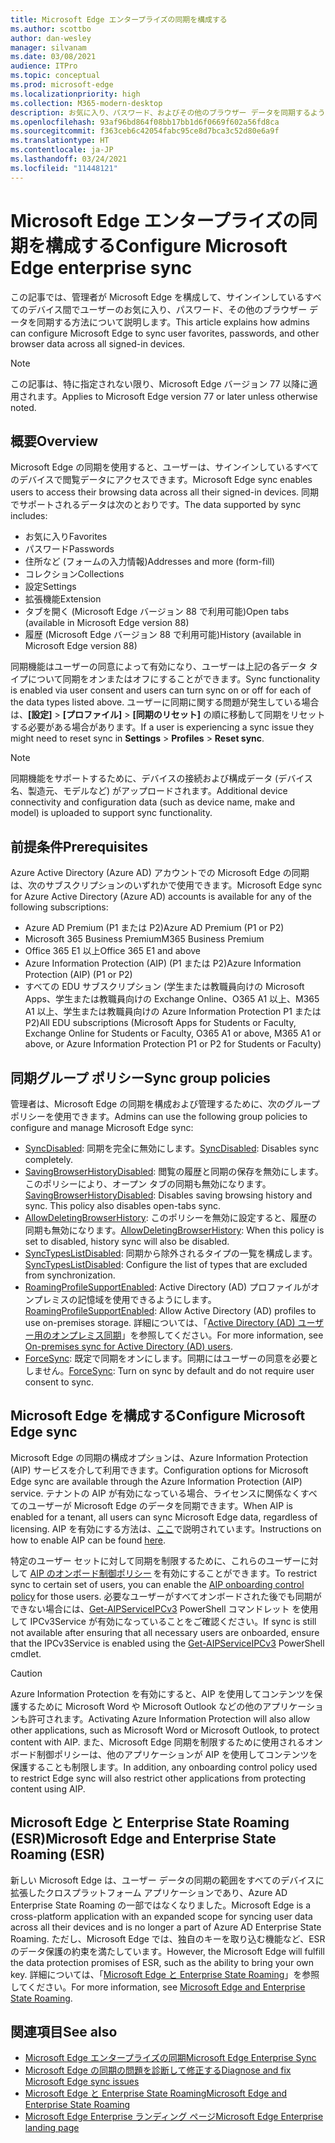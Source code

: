 ```yaml
---
title: Microsoft Edge エンタープライズの同期を構成する
ms.author: scottbo
author: dan-wesley
manager: silvanam
ms.date: 03/08/2021
audience: ITPro
ms.topic: conceptual
ms.prod: microsoft-edge
ms.localizationpriority: high
ms.collection: M365-modern-desktop
description: お気に入り、パスワード、およびその他のブラウザー データを同期するように Microsoft Edge を構成するための管理者およびユーザー オプション。
ms.openlocfilehash: 93af96bd864f08bb17bb1d6f0669f602a56fd8ca
ms.sourcegitcommit: f363ceb6c42054fabc95ce8d7bca3c52d80e6a9f
ms.translationtype: HT
ms.contentlocale: ja-JP
ms.lasthandoff: 03/24/2021
ms.locfileid: "11448121"
---
```

# <a name="configure-microsoft-edge-enterprise-sync"></a><span data-ttu-id="77d95-103">Microsoft Edge エンタープライズの同期を構成する</span><span class="sxs-lookup"><span data-stu-id="77d95-103">Configure Microsoft Edge enterprise sync</span></span>

<span data-ttu-id="77d95-104">この記事では、管理者が Microsoft Edge を構成して、サインインしているすべてのデバイス間でユーザーのお気に入り、パスワード、その他のブラウザー データを同期する方法について説明します。</span><span class="sxs-lookup"><span data-stu-id="77d95-104">This article explains how admins can configure Microsoft Edge to sync user favorites, passwords, and other browser data across all signed-in devices.</span></span>

> [!NOTE]
> <span data-ttu-id="77d95-105">この記事は、特に指定されない限り、Microsoft Edge バージョン 77 以降に適用されます。</span><span class="sxs-lookup"><span data-stu-id="77d95-105">Applies to Microsoft Edge version 77 or later unless otherwise noted.</span></span>

## <a name="overview"></a><span data-ttu-id="77d95-106">概要</span><span class="sxs-lookup"><span data-stu-id="77d95-106">Overview</span></span>

<span data-ttu-id="77d95-107">Microsoft Edge の同期を使用すると、ユーザーは、サインインしているすべてのデバイスで閲覧データにアクセスできます。</span><span class="sxs-lookup"><span data-stu-id="77d95-107">Microsoft Edge sync enables users to access their browsing data across all their signed-in devices.</span></span> <span data-ttu-id="77d95-108">同期でサポートされるデータは次のとおりです。</span><span class="sxs-lookup"><span data-stu-id="77d95-108">The data supported by sync includes:</span></span>

- <span data-ttu-id="77d95-109">お気に入り</span><span class="sxs-lookup"><span data-stu-id="77d95-109">Favorites</span></span>
- <span data-ttu-id="77d95-110">パスワード</span><span class="sxs-lookup"><span data-stu-id="77d95-110">Passwords</span></span>
- <span data-ttu-id="77d95-111">住所など (フォームの入力情報)</span><span class="sxs-lookup"><span data-stu-id="77d95-111">Addresses and more (form-fill)</span></span>
- <span data-ttu-id="77d95-112">コレクション</span><span class="sxs-lookup"><span data-stu-id="77d95-112">Collections</span></span>
- <span data-ttu-id="77d95-113">設定</span><span class="sxs-lookup"><span data-stu-id="77d95-113">Settings</span></span>
- <span data-ttu-id="77d95-114">拡張機能</span><span class="sxs-lookup"><span data-stu-id="77d95-114">Extension</span></span>
- <span data-ttu-id="77d95-115">タブを開く (Microsoft Edge バージョン 88 で利用可能)</span><span class="sxs-lookup"><span data-stu-id="77d95-115">Open tabs (available in Microsoft Edge version 88)</span></span>
- <span data-ttu-id="77d95-116">履歴 (Microsoft Edge バージョン 88 で利用可能)</span><span class="sxs-lookup"><span data-stu-id="77d95-116">History (available in Microsoft Edge version 88)</span></span>

<span data-ttu-id="77d95-117">同期機能はユーザーの同意によって有効になり、ユーザーは上記の各データ タイプについて同期をオンまたはオフにすることができます。</span><span class="sxs-lookup"><span data-stu-id="77d95-117">Sync functionality is enabled via user consent and users can turn sync on or off for each of the data types listed above.</span></span> <span data-ttu-id="77d95-118">ユーザーに同期に関する問題が発生している場合は、**[設定]** > **[プロファイル]** > **[同期のリセット]** の順に移動して同期をリセットする必要がある場合があります。</span><span class="sxs-lookup"><span data-stu-id="77d95-118">If a user is experiencing a sync issue they might need to reset sync in **Settings** > **Profiles** > **Reset sync**.</span></span>

> [!NOTE]
> <span data-ttu-id="77d95-119">同期機能をサポートするために、デバイスの接続および構成データ (デバイス名、製造元、モデルなど) がアップロードされます。</span><span class="sxs-lookup"><span data-stu-id="77d95-119">Additional device connectivity and configuration data (such as device name, make and model) is uploaded to support sync functionality.</span></span>

## <a name="prerequisites"></a><span data-ttu-id="77d95-120">前提条件</span><span class="sxs-lookup"><span data-stu-id="77d95-120">Prerequisites</span></span>

<span data-ttu-id="77d95-121">Azure Active Directory (Azure AD) アカウントでの Microsoft Edge の同期は、次のサブスクリプションのいずれかで使用できます。</span><span class="sxs-lookup"><span data-stu-id="77d95-121">Microsoft Edge sync for Azure Active Directory (Azure AD) accounts is available for any of the following subscriptions:</span></span>

- <span data-ttu-id="77d95-122">Azure AD Premium (P1 または P2)</span><span class="sxs-lookup"><span data-stu-id="77d95-122">Azure AD Premium (P1 or P2)</span></span>
- <span data-ttu-id="77d95-123">Microsoft 365 Business Premium</span><span class="sxs-lookup"><span data-stu-id="77d95-123">M365 Business Premium</span></span>
- <span data-ttu-id="77d95-124">Office 365 E1 以上</span><span class="sxs-lookup"><span data-stu-id="77d95-124">Office 365 E1 and above</span></span>
- <span data-ttu-id="77d95-125">Azure Information Protection (AIP) (P1 または P2)</span><span class="sxs-lookup"><span data-stu-id="77d95-125">Azure Information Protection (AIP) (P1 or P2)</span></span>
- <span data-ttu-id="77d95-126">すべての EDU サブスクリプション (学生または教職員向けの Microsoft Apps、学生または教職員向けの Exchange Online、O365 A1 以上、M365 A1 以上、学生または教職員向けの Azure Information Protection P1 または P2)</span><span class="sxs-lookup"><span data-stu-id="77d95-126">All EDU subscriptions (Microsoft Apps for Students or Faculty, Exchange Online for Students or Faculty, O365 A1 or above, M365 A1 or above, or Azure Information Protection P1 or P2 for Students or Faculty)</span></span>

## <a name="sync-group-policies"></a><span data-ttu-id="77d95-127">同期グループ ポリシー</span><span class="sxs-lookup"><span data-stu-id="77d95-127">Sync group policies</span></span>

<span data-ttu-id="77d95-128">管理者は、Microsoft Edge の同期を構成および管理するために、次のグループ ポリシーを使用できます。</span><span class="sxs-lookup"><span data-stu-id="77d95-128">Admins can use the following group policies to configure and manage Microsoft Edge sync:</span></span>

- <span data-ttu-id="77d95-129">[SyncDisabled](./microsoft-edge-policies.md#syncdisabled): 同期を完全に無効にします。</span><span class="sxs-lookup"><span data-stu-id="77d95-129">[SyncDisabled](./microsoft-edge-policies.md#syncdisabled): Disables sync completely.</span></span>
- <span data-ttu-id="77d95-130">[SavingBrowserHistoryDisabled](./microsoft-edge-policies.md#savingbrowserhistorydisabled): 閲覧の履歴と同期の保存を無効にします。このポリシーにより、オープン タブの同期も無効になります。</span><span class="sxs-lookup"><span data-stu-id="77d95-130">[SavingBrowserHistoryDisabled](./microsoft-edge-policies.md#savingbrowserhistorydisabled): Disables saving browsing history and sync. This policy also disables open-tabs sync.</span></span>
- <span data-ttu-id="77d95-131">[AllowDeletingBrowserHistory](./microsoft-edge-policies.md#allowdeletingbrowserhistory): このポリシーを無効に設定すると、履歴の同期も無効になります。</span><span class="sxs-lookup"><span data-stu-id="77d95-131">[AllowDeletingBrowserHistory](./microsoft-edge-policies.md#allowdeletingbrowserhistory): When this policy is set to disabled, history sync will also be disabled.</span></span>
- <span data-ttu-id="77d95-132">[SyncTypesListDisabled](./microsoft-edge-policies.md#synctypeslistdisabled): 同期から除外されるタイプの一覧を構成します。</span><span class="sxs-lookup"><span data-stu-id="77d95-132">[SyncTypesListDisabled](./microsoft-edge-policies.md#synctypeslistdisabled): Configure the list of types that are excluded from synchronization.</span></span>
- <span data-ttu-id="77d95-133">[RoamingProfileSupportEnabled](./microsoft-edge-policies.md#roamingprofilesupportenabled): Active Directory (AD) プロファイルがオンプレミスの記憶域を使用できるようにします。</span><span class="sxs-lookup"><span data-stu-id="77d95-133">[RoamingProfileSupportEnabled](./microsoft-edge-policies.md#roamingprofilesupportenabled): Allow Active Directory (AD) profiles to use on-premises storage.</span></span> <span data-ttu-id="77d95-134">詳細については、「[Active Directory (AD) ユーザー用のオンプレミス同期](./microsoft-edge-on-premises-sync.md)」を参照してください。</span><span class="sxs-lookup"><span data-stu-id="77d95-134">For more information, see [On-premises sync for Active Directory (AD) users](./microsoft-edge-on-premises-sync.md).</span></span>
- <span data-ttu-id="77d95-135">[ForceSync]( https://docs.microsoft.com/deployedge/microsoft-edge-policies#forcesync): 既定で同期をオンにします。同期にはユーザーの同意を必要としません。</span><span class="sxs-lookup"><span data-stu-id="77d95-135">[ForceSync]( https://docs.microsoft.com/deployedge/microsoft-edge-policies#forcesync): Turn on sync by default and do not require user consent to sync.</span></span>  

## <a name="configure-microsoft-edge-sync"></a><span data-ttu-id="77d95-136">Microsoft Edge を構成する</span><span class="sxs-lookup"><span data-stu-id="77d95-136">Configure Microsoft Edge sync</span></span>

<span data-ttu-id="77d95-137">Microsoft Edge の同期の構成オプションは、Azure Information Protection (AIP) サービスを介して利用できます。</span><span class="sxs-lookup"><span data-stu-id="77d95-137">Configuration options for Microsoft Edge sync are available through the Azure Information Protection (AIP) service.</span></span> <span data-ttu-id="77d95-138">テナントの AIP が有効になっている場合、ライセンスに関係なくすべてのユーザーが Microsoft Edge のデータを同期できます。</span><span class="sxs-lookup"><span data-stu-id="77d95-138">When AIP is enabled for a tenant, all users can sync Microsoft Edge data, regardless of licensing.</span></span> <span data-ttu-id="77d95-139">AIP を有効にする方法は、[ここ](/azure/information-protection/activate-office365)で説明されています。</span><span class="sxs-lookup"><span data-stu-id="77d95-139">Instructions on how to enable AIP can be found [here](/azure/information-protection/activate-office365).</span></span>

<span data-ttu-id="77d95-140">特定のユーザー セットに対して同期を制限するために、これらのユーザーに対して [AIP のオンボード制御ポリシー](/powershell/module/aipservice/set-aipserviceonboardingcontrolpolicy?preserve-view=true&view=azureipps) を有効にすることができます。</span><span class="sxs-lookup"><span data-stu-id="77d95-140">To restrict sync to certain set of users, you can enable the [AIP onboarding control policy](/powershell/module/aipservice/set-aipserviceonboardingcontrolpolicy?preserve-view=true&view=azureipps) for those users.</span></span> <span data-ttu-id="77d95-141">必要なユーザーがすべてオンボードされた後でも同期ができない場合には、[Get-AIPServiceIPCv3](/powershell/module/aipservice/get-aipserviceipcv3?preserve-view=true&view=azureipps) PowerShell コマンドレット を使用して IPCv3Service が有効になっていることをご確認ください。</span><span class="sxs-lookup"><span data-stu-id="77d95-141">If sync is still not available after ensuring that all necessary users are onboarded, ensure that the IPCv3Service is enabled using the [Get-AIPServiceIPCv3](/powershell/module/aipservice/get-aipserviceipcv3?preserve-view=true&view=azureipps)  PowerShell cmdlet.</span></span>

> [!CAUTION]
> <span data-ttu-id="77d95-142">Azure Information Protection を有効にすると、AIP を使用してコンテンツを保護するために Microsoft Word や Microsoft Outlook などの他のアプリケーションも許可されます。</span><span class="sxs-lookup"><span data-stu-id="77d95-142">Activating Azure Information Protection will also allow other applications, such as Microsoft Word or Microsoft Outlook, to protect content with AIP.</span></span> <span data-ttu-id="77d95-143">また、Microsoft Edge 同期を制限するために使用されるオンボード制御ポリシーは、他のアプリケーションが AIP を使用してコンテンツを保護することも制限します。</span><span class="sxs-lookup"><span data-stu-id="77d95-143">In addition, any onboarding control policy used to restrict Edge sync will also restrict other applications from protecting content using AIP.</span></span>

## <a name="microsoft-edge-and-enterprise-state-roaming-esr"></a><span data-ttu-id="77d95-144">Microsoft Edge と Enterprise State Roaming (ESR)</span><span class="sxs-lookup"><span data-stu-id="77d95-144">Microsoft Edge and Enterprise State Roaming (ESR)</span></span>

<span data-ttu-id="77d95-145">新しい Microsoft Edge は、ユーザー データの同期の範囲をすべてのデバイスに拡張したクロスプラットフォーム アプリケーションであり、Azure AD Enterprise State Roaming の一部ではなくなりました。</span><span class="sxs-lookup"><span data-stu-id="77d95-145">Microsoft Edge is a cross-platform application with an expanded scope for syncing user data across all their devices and is no longer a part of Azure AD Enterprise State Roaming.</span></span> <span data-ttu-id="77d95-146">ただし、Microsoft Edge では、独自のキーを取り込む機能など、ESR のデータ保護の約束を満たしています。</span><span class="sxs-lookup"><span data-stu-id="77d95-146">However, the Microsoft Edge will fulfill the data protection promises of ESR, such as the ability to bring your own key.</span></span> <span data-ttu-id="77d95-147">詳細については、「[Microsoft Edge と Enterprise State Roaming](microsoft-edge-enterprise-state-roaming.md)」を参照してください。</span><span class="sxs-lookup"><span data-stu-id="77d95-147">For more information, see [Microsoft Edge and Enterprise State Roaming](microsoft-edge-enterprise-state-roaming.md).</span></span>

## <a name="see-also"></a><span data-ttu-id="77d95-148">関連項目</span><span class="sxs-lookup"><span data-stu-id="77d95-148">See also</span></span>

- [<span data-ttu-id="77d95-149">Microsoft Edge エンタープライズの同期</span><span class="sxs-lookup"><span data-stu-id="77d95-149">Microsoft Edge Enterprise Sync</span></span>](microsoft-edge-enterprise-sync.md)
- [<span data-ttu-id="77d95-150">Microsoft Edge の同期の問題を診断して修正する</span><span class="sxs-lookup"><span data-stu-id="77d95-150">Diagnose and fix Microsoft Edge sync issues</span></span>](microsoft-edge-troubleshoot-enterprise-sync.md)
- [<span data-ttu-id="77d95-151">Microsoft Edge と Enterprise State Roaming</span><span class="sxs-lookup"><span data-stu-id="77d95-151">Microsoft Edge and Enterprise State Roaming</span></span>](microsoft-edge-enterprise-state-roaming.md)
- [<span data-ttu-id="77d95-152">Microsoft Edge Enterprise ランディング ページ</span><span class="sxs-lookup"><span data-stu-id="77d95-152">Microsoft Edge Enterprise landing page</span></span>](https://aka.ms/EdgeEnterprise)